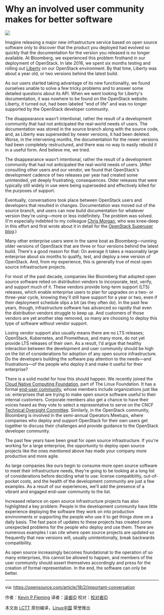 Why an involved user community makes for better software
======
![](https://opensource.com/sites/default/files/styles/image-full-size/public/lead-images/BUSINESS_cubestalk.png?itok=Ozw4NhGW)

Imagine releasing a major new infrastructure service based on open source software only to discover that the product you deployed had evolved so quickly that the documentation for the version you released is no longer available. At Bloomberg, we experienced this problem firsthand in our deployment of OpenStack. In late 2016, we spent six months testing and rolling out [Liberty][1] on our OpenStack environment. By that time, Liberty was about a year old, or two versions behind the latest build.

As our users started taking advantage of its new functionality, we found ourselves unable to solve a few tricky problems and to answer some detailed questions about its API. When we went looking for Liberty's documentation, it was nowhere to be found on the OpenStack website. Liberty, it turned out, had been labeled "end of life" and was no longer supported by the OpenStack developer community.

The disappearance wasn't intentional, rather the result of a development community that had not anticipated the real-world needs of users. The documentation was stored in the source branch along with the source code, and, as Liberty was superseded by newer versions, it had been deleted. Worse, in the intervening months, the documentation for the newer versions had been completely restructured, and there was no way to easily rebuild it in a useful form. And believe me, we tried.

The disappearance wasn't intentional, rather the result of a development community that had not anticipated the real-world needs of users. ]After consulting other users and our vendor, we found that OpenStack's development cadence of two releases per year had created some unintended, yet deeply frustrating, consequences. Older releases that were typically still widely in use were being superseded and effectively killed for the purposes of support.

Eventually, conversations took place between OpenStack users and developers that resulted in changes. Documentation was moved out of the source branch, and users can now build documentation for whatever version they're using—more or less indefinitely. The problem was solved. (I'm especially indebted to my colleague [Chris Morgan][2], who was knee-deep in this effort and first wrote about it in detail for the [OpenStack Superuser blog][3].)

Many other enterprise users were in the same boat as Bloomberg—running older versions of OpenStack that are three or four versions behind the latest build. There's a good reason for that: On average it takes a reasonably large enterprise about six months to qualify, test, and deploy a new version of OpenStack. And, from my experience, this is generally true of most open source infrastructure projects.

For most of the past decade, companies like Bloomberg that adopted open source software relied on distribution vendors to incorporate, test, verify, and support much of it. These vendors provide long-term support (LTS) releases, which enable enterprise users to plan for upgrades on a two- or three-year cycle, knowing they'll still have support for a year or two, even if their deployment schedule slips a bit (as they often do). In the past few years, though, infrastructure software has advanced so rapidly that even the distribution vendors struggle to keep up. And customers of those vendors are yet another step removed, so many are choosing to deploy this type of software without vendor support.

Losing vendor support also usually means there are no LTS releases; OpenStack, Kubernetes, and Prometheus, and many more, do not yet provide LTS releases of their own. As a result, I'd argue that healthy interaction between the development and user community should be high on the list of considerations for adoption of any open source infrastructure. Do the developers building the software pay attention to the needs—and frustrations—of the people who deploy it and make it useful for their enterprise?

There is a solid model for how this should happen. We recently joined the [Cloud Native Computing Foundation][4], part of The Linux Foundation. It has a formal [end-user community][5], whose members include organizations just like us: enterprises that are trying to make open source software useful to their internal customers. Corporate members also get a chance to have their voices heard as they vote to select a representative to serve on the CNCF [Technical Oversight Committee][6]. Similarly, in the OpenStack community, Bloomberg is involved in the semi-annual Operators Meetups, where companies who deploy and support OpenStack for their own users get together to discuss their challenges and provide guidance to the OpenStack developer community.

The past few years have been great for open source infrastructure. If you're working for a large enterprise, the opportunity to deploy open source projects like the ones mentioned above has made your company more productive and more agile.

As large companies like ours begin to consume more open source software to meet their infrastructure needs, they're going to be looking at a long list of considerations before deciding what to use: license compatibility, out-of-pocket costs, and the health of the development community are just a few examples. As a result of our experiences, we'll add the presence of a vibrant and engaged end-user community to the list.

Increased reliance on open source infrastructure projects has also highlighted a key problem: People in the development community have little experience deploying the software they work on into production environments or supporting the people who use it to get things done on a daily basis. The fast pace of updates to these projects has created some unexpected problems for the people who deploy and use them. There are numerous examples I can cite where open source projects are updated so frequently that new versions will, usually unintentionally, break backwards compatibility.

As open source increasingly becomes foundational to the operation of so many enterprises, this cannot be allowed to happen, and members of the user community should assert themselves accordingly and press for the creation of formal representation. In the end, the software can only be better.

--------------------------------------------------------------------------------

via: https://opensource.com/article/18/2/important-conversation

作者：[Kevin P.Fleming][a]
译者：[译者ID](https://github.com/译者ID)
校对：[校对者ID](https://github.com/校对者ID)

本文由 [LCTT](https://github.com/LCTT/TranslateProject) 原创编译，[Linux中国](https://linux.cn/) 荣誉推出

[a]:https://opensource.com/users/kpfleming
[1]:https://releases.openstack.org/liberty/
[2]:https://www.linkedin.com/in/mihalis68/
[3]:http://superuser.openstack.org/articles/openstack-at-bloomberg/
[4]:https://www.cncf.io/
[5]:https://www.cncf.io/people/end-user-community/
[6]:https://www.cncf.io/people/technical-oversight-committee/
